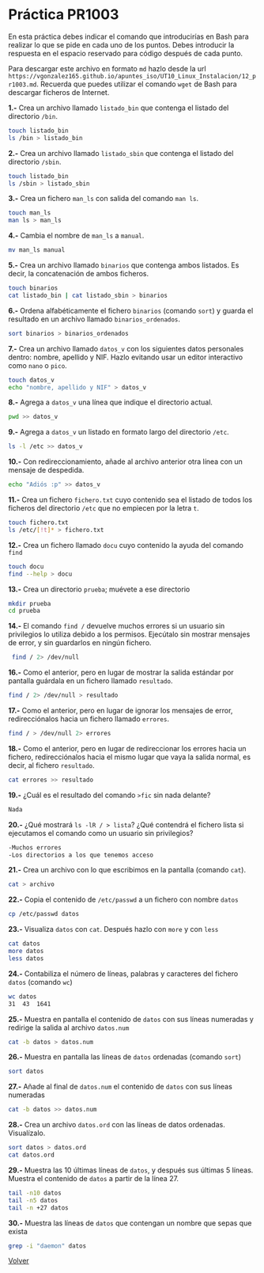 # Práctica PR1003

En esta práctica debes indicar el comando que introducirías en Bash para realizar lo que se pide en cada uno de los puntos. Debes introducir la respuesta en el espacio reservado para código después de cada punto.

Para descargar este archivo en formato `md` hazlo desde la url `https://vgonzalez165.github.io/apuntes_iso/UT10_Linux_Instalacion/12_pr1003.md`. Recuerda que puedes utilizar el comando `wget` de Bash para descargar ficheros de Internet.


**1.-** Crea un archivo llamado `listado_bin` que contenga el listado del directorio `/bin`.
```bash
touch listado_bin
ls /bin > listado_bin
```
**2.-** Crea un archivo llamado `listado_sbin` que contenga el listado del directorio `/sbin`.
```bash
touch listado_bin
ls /sbin > listado_sbin
```
**3.-** Crea un fichero `man_ls` con salida del comando `man ls`.
```bash
touch man_ls
man ls > man_ls
```
**4.-** Cambia el nombre de `man_ls` a `manual`.
```bash
mv man_ls manual
```
**5.-** Crea un archivo llamado `binarios` que contenga ambos listados. Es decir, la concatenación de ambos ficheros.
```bash
touch binarios
cat listado_bin | cat listado_sbin > binarios
```
**6.-** Ordena alfabéticamente el fichero `binarios` (comando `sort`) y guarda el resultado en un archivo llamado `binarios_ordenados`.
```bash
sort binarios > binarios_ordenados
```
**7.-** Crea un archivo llamado `datos_v` con los siguientes datos personales dentro: nombre, apellido y NIF. Hazlo evitando usar un editor interactivo como `nano` o `pico`.
```bash
touch datos_v
echo "nombre, apellido y NIF" > datos_v
```
**8.-** Agrega a `datos_v` una línea que indique el directorio actual.
```bash
pwd >> datos_v
```
**9.-** Agrega a `datos_v` un listado en formato largo del directorio `/etc`.
```bash
ls -l /etc >> datos_v
```
**10.-** Con redireccionamiento, añade al archivo anterior otra línea con un mensaje de despedida.
```bash
echo "Adiós :p" >> datos_v
```
**11.-** Crea un fichero `fichero.txt` cuyo contenido sea el listado de todos los ficheros del directorio `/etc` que no empiecen por la letra `t`.
```bash
touch fichero.txt
ls /etc/[!t]* > fichero.txt
```
**12.-** Crea un fichero llamado `docu` cuyo contenido la ayuda del comando `find`
```bash
touch docu
find --help > docu
```
**13.-** Crea un directorio `prueba`; muévete a ese directorio
```bash
mkdir prueba
cd prueba
```
**14.-** El comando `find /` devuelve muchos errores si un usuario sin privilegios lo utiliza debido a los permisos. Ejecútalo sin mostrar mensajes de error, y sin guardarlos en ningún fichero.
```bash
 find / 2> /dev/null 
```
**16.-** Como el anterior, pero en lugar de mostrar la salida estándar por pantalla guárdala en un fichero llamado `resultado`.
```bash
find / 2> /dev/null > resultado
```
**17.-** Como el anterior, pero en lugar de ignorar los mensajes de error, redirecciónalos hacia un fichero llamado `errores`.
```bash
find / > /dev/null 2> errores
```
**18.-** Como el anterior, pero en lugar de redireccionar los errores hacia un fichero, redirecciónalos hacia el mismo lugar que vaya la salida normal, es decir, al fichero `resultado`.
```bash
cat errores >> resultado
```
**19.-** ¿Cuál es el resultado del comando `>fic` sin nada delante?
```bash
Nada 
```
**20.-** ¿Qué mostrará `ls -lR / > lista`? ¿Qué contendrá el fichero lista si ejecutamos el comando como un usuario sin privilegios?
```bash
-Muchos errores
-Los directorios a los que tenemos acceso
```
**21.-** Crea un archivo con lo que escribimos en la pantalla (comando `cat`). 
```bash
cat > archivo
```
**22.-** Copia el contenido de `/etc/passwd` a un fichero con nombre `datos`
```bash
cp /etc/passwd datos
```
**23.-** Visualiza `datos` con `cat`. Después hazlo con `more` y con `less`
```bash
cat datos
more datos
less datos
```
**24.-** Contabiliza el número de líneas, palabras y caracteres del fichero `datos` (comando `wc`)
```bash
wc datos
31  43  1641
```
**25.-** Muestra en pantalla el contenido de `datos` con sus líneas numeradas y redirige la salida al archivo `datos.num`
```bash
cat -b datos > datos.num
```
**26.-** Muestra en pantalla las líneas de `datos` ordenadas (comando `sort`)
```bash
sort datos
```
**27.-** Añade al final de `datos.num` el contenido de `datos` con sus líneas numeradas
```bash
cat -b datos >> datos.num
```
**28.-** Crea un archivo `datos.ord` con las líneas de datos ordenadas. Visualízalo.
```bash
sort datos > datos.ord
cat datos.ord
```
**29.-** Muestra las 10 últimas líneas de `datos`, y después sus últimas 5 líneas. Muestra el contenido de `datos` a partir de la línea 27.
```bash
tail -n10 datos
tail -n5 datos 
tail -n +27 datos
```
**30.-** Muestra las líneas de `datos` que contengan un nombre que sepas que exista
```bash
grep -i "daemon" datos
```

[Volver](../index.md)
